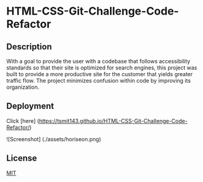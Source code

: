 # HTML-CSS-Git-Challenge-Code-Refactor

## Description
With a goal to provide the user with a codebase that follows accessibility standards so that their site is optimized for search engines, this project was built to provide a more productive site for the customer that yields greater traffic flow. The project minimizes confusion within code by improving its organization.

## Deployment
Click [here] (https://tsmit143.github.io/HTML-CSS-Git-Challenge-Code-Refactor/)

![Screenshot] (./assets/horiseon.png)
## License
[MIT](https://choosealicense.com/licenses/mit/)